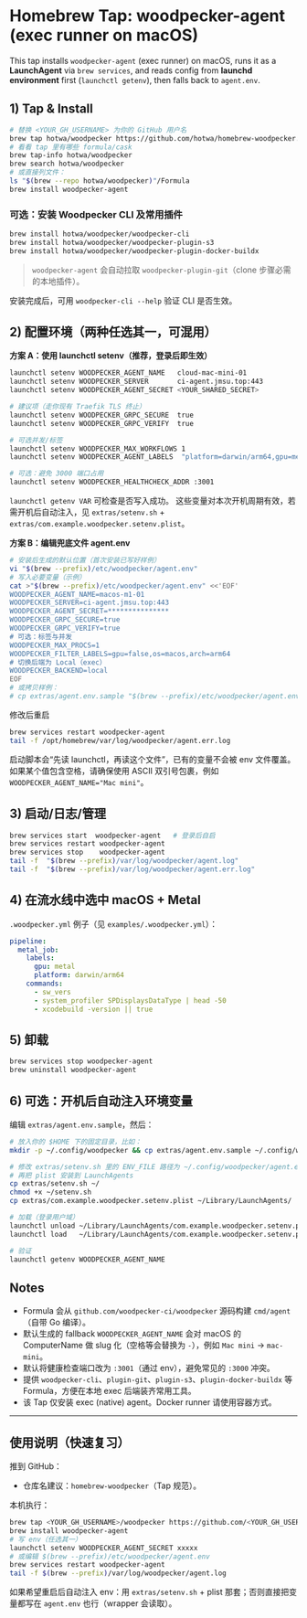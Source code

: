 # Homebrew Tap: woodpecker-agent (exec runner on macOS)

This tap installs `woodpecker-agent` (exec runner) on macOS, runs it as a **LaunchAgent** via `brew services`, and reads config from **launchd environment** first (`launchctl getenv`), then falls back to `agent.env`.

## 1) Tap & Install

```bash
# 替换 <YOUR_GH_USERNAME> 为你的 GitHub 用户名
brew tap hotwa/woodpecker https://github.com/hotwa/homebrew-woodpecker.git
# 看看 tap 里有哪些 formula/cask
brew tap-info hotwa/woodpecker
brew search hotwa/woodpecker
# 或直接列文件：
ls "$(brew --repo hotwa/woodpecker)"/Formula
brew install woodpecker-agent
```

### 可选：安装 Woodpecker CLI 及常用插件

```bash
brew install hotwa/woodpecker/woodpecker-cli
brew install hotwa/woodpecker/woodpecker-plugin-s3
brew install hotwa/woodpecker/woodpecker-plugin-docker-buildx
```

> `woodpecker-agent` 会自动拉取 `woodpecker-plugin-git`（clone 步骤必需的本地插件）。

安装完成后，可用 `woodpecker-cli --help` 验证 CLI 是否生效。

## 2) 配置环境（两种任选其一，可混用）

**方案 A：使用 launchctl setenv（推荐，登录后即生效）**

```bash
launchctl setenv WOODPECKER_AGENT_NAME   cloud-mac-mini-01
launchctl setenv WOODPECKER_SERVER       ci-agent.jmsu.top:443
launchctl setenv WOODPECKER_AGENT_SECRET <YOUR_SHARED_SECRET>

# 建议项（走你现有 Traefik TLS 终止）
launchctl setenv WOODPECKER_GRPC_SECURE  true
launchctl setenv WOODPECKER_GRPC_VERIFY  true

# 可选并发/标签
launchctl setenv WOODPECKER_MAX_WORKFLOWS 1
launchctl setenv WOODPECKER_AGENT_LABELS  "platform=darwin/arm64,gpu=metal,host=$(hostname)"

# 可选：避免 3000 端口占用
launchctl setenv WOODPECKER_HEALTHCHECK_ADDR :3001
```

`launchctl getenv VAR` 可检查是否写入成功。
这些变量对本次开机周期有效，若需开机后自动注入，见 `extras/setenv.sh` + `extras/com.example.woodpecker.setenv.plist`。

**方案 B：编辑兜底文件 agent.env**

```bash
# 安装后生成的默认位置（首次安装已写好样例）
vi "$(brew --prefix)/etc/woodpecker/agent.env"
# 写入必要变量（示例）
cat >"$(brew --prefix)/etc/woodpecker/agent.env" <<'EOF'
WOODPECKER_AGENT_NAME=macos-m1-01
WOODPECKER_SERVER=ci-agent.jmsu.top:443
WOODPECKER_AGENT_SECRET=***************
WOODPECKER_GRPC_SECURE=true
WOODPECKER_GRPC_VERIFY=true
# 可选：标签与并发
WOODPECKER_MAX_PROCS=1
WOODPECKER_FILTER_LABELS=gpu=false,os=macos,arch=arm64
# 切换后端为 Local（exec）
WOODPECKER_BACKEND=local
EOF
# 或拷贝样例：
# cp extras/agent.env.sample "$(brew --prefix)/etc/woodpecker/agent.env"
```

修改后重启

```bash
brew services restart woodpecker-agent
tail -f /opt/homebrew/var/log/woodpecker/agent.err.log
```

启动脚本会“先读 launchctl，再读这个文件”，已有的变量不会被 env 文件覆盖。
如果某个值包含空格，请确保使用 ASCII 双引号包裹，例如 `WOODPECKER_AGENT_NAME="Mac mini"`。

## 3) 启动/日志/管理

```bash
brew services start  woodpecker-agent   # 登录后自启
brew services restart woodpecker-agent
brew services stop    woodpecker-agent
tail -f  "$(brew --prefix)/var/log/woodpecker/agent.log"
tail -f  "$(brew --prefix)/var/log/woodpecker/agent.err.log"
```

## 4) 在流水线中选中 macOS + Metal

`.woodpecker.yml` 例子（见 `examples/.woodpecker.yml`）：

```yaml
pipeline:
  metal_job:
    labels:
      gpu: metal
      platform: darwin/arm64
    commands:
      - sw_vers
      - system_profiler SPDisplaysDataType | head -50
      - xcodebuild -version || true
```

## 5) 卸载

```bash
brew services stop woodpecker-agent
brew uninstall woodpecker-agent
```

## 6) 可选：开机后自动注入环境变量

编辑 `extras/agent.env.sample`，然后：

```bash
# 放入你的 $HOME 下的固定目录，比如：
mkdir -p ~/.config/woodpecker && cp extras/agent.env.sample ~/.config/woodpecker/agent.env

# 修改 extras/setenv.sh 里的 ENV_FILE 路径为 ~/.config/woodpecker/agent.env
# 再把 plist 安装到 LaunchAgents
cp extras/setenv.sh ~/
chmod +x ~/setenv.sh
cp extras/com.example.woodpecker.setenv.plist ~/Library/LaunchAgents/

# 加载（登录用户域）
launchctl unload ~/Library/LaunchAgents/com.example.woodpecker.setenv.plist 2>/dev/null || true
launchctl load   ~/Library/LaunchAgents/com.example.woodpecker.setenv.plist

# 验证
launchctl getenv WOODPECKER_AGENT_NAME
```

## Notes

- Formula 会从 `github.com/woodpecker-ci/woodpecker` 源码构建 `cmd/agent`（自带 Go 编译）。
- 默认生成的 fallback `WOODPECKER_AGENT_NAME` 会对 macOS 的 ComputerName 做 slug 化（空格等会替换为 `-`），例如 `Mac mini` → `mac-mini`。
- 默认将健康检查端口改为 `:3001`（通过 env），避免常见的 `:3000` 冲突。
- 提供 `woodpecker-cli`、`plugin-git`、`plugin-s3`、`plugin-docker-buildx` 等 Formula，方便在本地 exec 后端装齐常用工具。
- 该 Tap 仅安装 exec (native) agent。Docker runner 请使用容器方式。

---

## 使用说明（快速复习）

推到 GitHub：

- 仓库名建议：`homebrew-woodpecker`（Tap 规范）。

本机执行：

```bash
brew tap <YOUR_GH_USERNAME>/woodpecker https://github.com/<YOUR_GH_USERNAME>/homebrew-woodpecker.git
brew install woodpecker-agent
# 写 env（任选其一）
launchctl setenv WOODPECKER_AGENT_SECRET xxxxx
# 或编辑 $(brew --prefix)/etc/woodpecker/agent.env
brew services restart woodpecker-agent
tail -f $(brew --prefix)/var/log/woodpecker/agent.log
```

如果希望重启后自动注入 env：用 `extras/setenv.sh` + plist 那套；否则直接把变量都写在 `agent.env` 也行（wrapper 会读取）。
